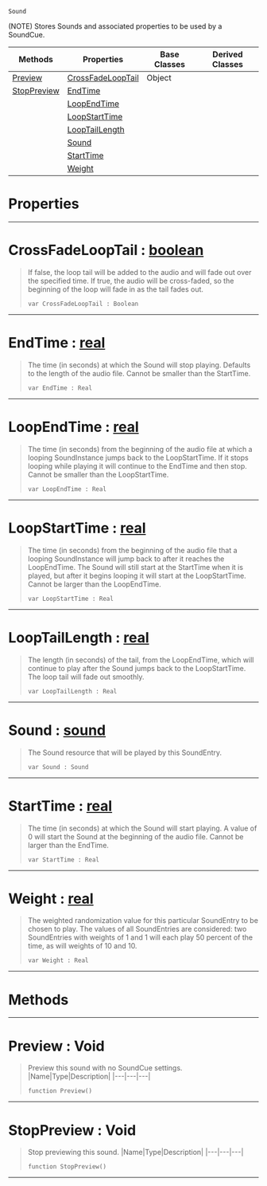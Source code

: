  `Sound`

(NOTE) Stores Sounds and associated properties to be used by a SoundCue.

|Methods|Properties|Base Classes|Derived Classes|
|---|---|---|---|
|[ Preview](https://github.com/ZilchEngine/ZilchDocs/blob/master/code_reference/class_reference/soundentry.markdown#preview-void)|[ CrossFadeLoopTail](https://github.com/ZilchEngine/ZilchDocs/blob/master/code_reference/class_reference/soundentry.markdown#crossfadelooptail-zero-e)|Object| |
|[ StopPreview](https://github.com/ZilchEngine/ZilchDocs/blob/master/code_reference/class_reference/soundentry.markdown#stoppreview-void)|[ EndTime](https://github.com/ZilchEngine/ZilchDocs/blob/master/code_reference/class_reference/soundentry.markdown#endtime-zero-engine-docu)| | |
| |[ LoopEndTime](https://github.com/ZilchEngine/ZilchDocs/blob/master/code_reference/class_reference/soundentry.markdown#loopendtime-zero-engine)| | |
| |[ LoopStartTime](https://github.com/ZilchEngine/ZilchDocs/blob/master/code_reference/class_reference/soundentry.markdown#loopstarttime-zero-engin)| | |
| |[ LoopTailLength](https://github.com/ZilchEngine/ZilchDocs/blob/master/code_reference/class_reference/soundentry.markdown#looptaillength-zero-engi)| | |
| |[ Sound](https://github.com/ZilchEngine/ZilchDocs/blob/master/code_reference/class_reference/soundentry.markdown#sound-zero-engine-docume)| | |
| |[ StartTime](https://github.com/ZilchEngine/ZilchDocs/blob/master/code_reference/class_reference/soundentry.markdown#starttime-zero-engine-do)| | |
| |[ Weight](https://github.com/ZilchEngine/ZilchDocs/blob/master/code_reference/class_reference/soundentry.markdown#weight-zero-engine-docum)| | |


 #  Properties


---  
 #  CrossFadeLoopTail : [boolean](https://github.com/ZilchEngine/ZilchDocs/blob/master/code_reference/nada_base_types/boolean.markdown)

> If false, the loop tail will be added to the audio and will fade out over the specified time. If true, the audio will be cross-faded, so the beginning of the loop will fade in as the tail fades out.
> ``` lang=cpp, name=Nada
> var CrossFadeLoopTail : Boolean


---  
 #  EndTime : [real](https://github.com/ZilchEngine/ZilchDocs/blob/master/code_reference/nada_base_types/real.markdown)

> The time (in seconds) at which the Sound will stop playing. Defaults to the length of the audio file. Cannot be smaller than the StartTime.
> ``` lang=cpp, name=Nada
> var EndTime : Real


---  
 #  LoopEndTime : [real](https://github.com/ZilchEngine/ZilchDocs/blob/master/code_reference/nada_base_types/real.markdown)

> The time (in seconds) from the beginning of the audio file at which a looping SoundInstance jumps back to the LoopStartTime. If it stops looping while playing it will continue to the EndTime and then stop. Cannot be smaller than the LoopStartTime.
> ``` lang=cpp, name=Nada
> var LoopEndTime : Real


---  
 #  LoopStartTime : [real](https://github.com/ZilchEngine/ZilchDocs/blob/master/code_reference/nada_base_types/real.markdown)

> The time (in seconds) from the beginning of the audio file that a looping SoundInstance will jump back to after it reaches the LoopEndTime. The Sound will still start at the StartTime when it is played, but after it begins looping it will start at the LoopStartTime. Cannot be larger than the LoopEndTime.
> ``` lang=cpp, name=Nada
> var LoopStartTime : Real


---  
 #  LoopTailLength : [real](https://github.com/ZilchEngine/ZilchDocs/blob/master/code_reference/nada_base_types/real.markdown)

> The length (in seconds) of the tail, from the LoopEndTime, which will continue to play after the Sound jumps back to the LoopStartTime. The loop tail will fade out smoothly.
> ``` lang=cpp, name=Nada
> var LoopTailLength : Real


---  
 #  Sound : [sound](https://github.com/ZilchEngine/ZilchDocs/blob/master/code_reference/class_reference/sound.markdown)

> The Sound resource that will be played by this SoundEntry.
> ``` lang=cpp, name=Nada
> var Sound : Sound


---  
 #  StartTime : [real](https://github.com/ZilchEngine/ZilchDocs/blob/master/code_reference/nada_base_types/real.markdown)

> The time (in seconds) at which the Sound will start playing. A value of 0 will start the Sound at the beginning of the audio file. Cannot be larger than the EndTime.
> ``` lang=cpp, name=Nada
> var StartTime : Real


---  
 #  Weight : [real](https://github.com/ZilchEngine/ZilchDocs/blob/master/code_reference/nada_base_types/real.markdown)

> The weighted randomization value for this particular SoundEntry to be chosen to play. The values of all SoundEntries are considered: two SoundEntries with weights of 1 and 1 will each play 50 percent of the time, as will weights of 10 and 10.
> ``` lang=cpp, name=Nada
> var Weight : Real


---  
 #  Methods


---  
 #  Preview : Void

> Preview this sound with no SoundCue settings.
> |Name|Type|Description|
> |---|---|---|
> ``` lang=cpp, name=Nada
> function Preview()
> ``` 


---  
 #  StopPreview : Void

> Stop previewing this sound.
> |Name|Type|Description|
> |---|---|---|
> ``` lang=cpp, name=Nada
> function StopPreview()
> ``` 


---  
 

 